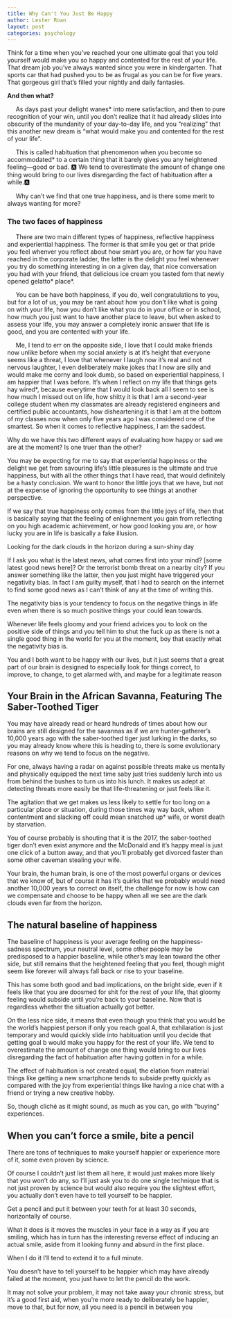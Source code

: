 ```yaml
---
title: Why Can't You Just Be Happy
author: Lester Roan
layout: post
categories: psychology
---
```

<p>Think for a time when you’ve reached your one ultimate goal that you told yourself would make you so happy and contented for the rest of your life. That dream job you’ve always wanted since you were in kindergarten. That sports car that had pushed you to be as frugal as you can be for five years. That gorgeous girl that’s filled your nightly and daily fantasies.</p>

**And then what?**

&nbsp;&nbsp;&nbsp;&nbsp;&nbsp;As days past your delight wanes* into mere satisfaction, and then to pure recognition of your win, until you don’t realize that it had already slides into obscurity of the mundanity of your day-to-day life, and you “realizing” that this another new dream is “what would make you  and contented for the rest of your life”.

&nbsp;&nbsp;&nbsp;&nbsp;&nbsp;This is called habituation that phenomenon when you become so accommodated* to a certain thing that it barely gives you any heightened feeling—good or bad. :a: We tend to overestimate the amount of change one thing would bring to our lives disregarding the fact of habituation after a while.:a:

&nbsp;&nbsp;&nbsp;&nbsp;&nbsp;Why can’t we find that one true happiness, and is there some merit to always wanting for more?

<h3>The two faces of happiness</h3>

&nbsp;&nbsp;&nbsp;&nbsp;&nbsp;There are two main different types of happiness, reflective happiness and experiential happiness. The former is that smile you get or that pride you feel whenver you reflect about how smart you are, or how far you have reached in the corporate ladder, the latter is the delight you feel whenever you try do something interesting in on a given day, that nice conversation you had with your friend, that delicious ice cream you tasted fom that newly opened gelatto* place*.</p>

&nbsp;&nbsp;&nbsp;&nbsp;&nbsp;You can be have both happiness, if you do, well congratulations to you, but for a lot of us, you may be rant about how you don’t like what is going on with your life, how you don’t like what you do in your office or in school, how much you just want to have another place to leave, but when asked to assess your life, you may answer a completely ironic answer that life is good, and you are contented with your life.

&nbsp;&nbsp;&nbsp;&nbsp;&nbsp;Me, I tend to err on the opposite side, I love that I could make friends now unlike before when my social anxiety is at it’s height that everyone seems like a threat, I love that whenever I laugh now it’s real and not nervous laughter, I even deliberately make jokes that I now are silly and would make me corny and look dumb, so based on experiential happiness, I am happier that I was before. It’s when I reflect on my life that things gets hay wired*, because everytime that I would look back all I seem to see is how much I missed out on life, how shitty it is that I am a second-year college student when my classmates are already registered engineers and certified public accountants, how disheartening it is that I am at the bottom of my classes now when only five years ago I was considered one of the smartest. So when it comes to reflective happiness, I am the saddest.

Why do we have this two different ways of evaluating how happy or sad we are at the moment? Is one truer than the other?

You may be expecting for me to say that experiential happiness or the delight we get from savouring life’s little pleasures is the ultimate and true happiness, but with all the other things that I have read, that would definitely be a hasty conclusion. We want to honor the little joys that we have, but not at the expense of ignoring the opportunity to see things at another perspective.

If we say that true happiness only comes from the little joys of life, then that is basically saying that the feeling of enlighnement you gain from reflecting on you high academic achievement, or how good looking you are, or how lucky you are in life is basically a fake illusion.

Looking for the dark clouds in the horizon during a sun-shiny day

If I ask you what is the latest news, what comes first into your mind? [some latest good news here]? Or the terrorist bomb threat on a nearby city? If you answer something like the latter, then you just might have triggered your negativity bias. In fact I am guilty myself, that I had to search on the internet to find some good news as I can’t think of any at the time of writing this.

The negativity bias is your tendency to focus on the negative things in life even when there is so much positive things your could lean towards.

Whenever life feels gloomy and your friend advices you to look on the positive side of things and you tell him to shut the fuck up as there is not a single good thing in the world for you at the moment, boy that exactly what the negativity bias is.

You and I both want to be happy with our lives, but it just seems that a great part of our brain is designed to especially look for things correct, to improve, to change, to get alarmed with, and maybe for a legitimate reason

<h2 class="section-heading">Your Brain in the African Savanna, Featuring The Saber-Toothed Tiger</h2>

You may have already read or heard hundreds of times about how our brains are still designed for the savannas as if we are hunter-gatherer’s 10,000 years ago with the saber-toothed tiger just lurking in the darks, so you may already know where this is heading to, there is some evolutionary reasons on why we tend to focus on the negative.

For one, always having a radar on against possible threats make us mentally and physically equipped the next time saby just tries suddenly lurch into us from behind the bushes to turn us into his lunch. It makes us adept at detecting threats more easily be that life-threatening or just feels like it.

The agitation that we get makes us less likely to settle for too long on a particular place or situation, during those times way way back, when contentment and slacking off could mean snatched up* wife, or worst death by starvation.

You of course probably is shouting that it is the 2017, the saber-toothed tiger don’t even exist anymore and the McDonald and it’s happy meal is just one click of a button away, and that you’ll probably get divorced faster than some other caveman stealing your wife.

Your brain, the human brain, is one of the most powerful organs or devices that we know of, but of course it has it’s quirks that we probably would need another 10,000 years to correct on itself, the challenge for now is how can we compensate and choose to be happy when all we see are the dark clouds even far from the horizon.

<h2 class="section-heading">The natural baseline of happiness</h2>

The baseline of happiness is your average feeling on the happiness-sadness spectrum, your neutral level, some other people may be predisposed to a happier baseline, while other’s may lean toward the other side, but still remains that the heightened feeling that you feel, though might seem like forever will always fall back or rise to your baseline.

This has some both good and bad implications, on the bright side, even if it feels like that you are doosmed for shit for the rest of your life, that gloomy feeling would subside until you’re back to your baseline. Now that is regardless whether the situation actually got better.

On the less nice side, it means that even though you think that you would be the world’s happiest person if only you reach goal A, that exhilaration is just temporary and would quickly slide into habituation until you decide that getting goal b would make you happy for the rest of your life. We tend to overestimate the amount of change one thing would bring to our lives disregarding the fact of habituation after having gotten in for a while.

The effect of habituation is not created equal, the elation from material things like getting a new smartphone tends to subside pretty quickly as compared with the joy from experiential things like having a nice chat with a friend or trying a new  creative hobby.

So, though cliché as it might sound, as much as you can, go with "buying" experiences.

<h2 class="section-heading">When you can’t force a smile, bite a pencil</h2>

There are tons of techniques to make yourself happier or experience more of it, some even proven by science.

Of course I couldn’t just list them all here, it would just makes more likely that you won’t do any, so I’ll just ask you to do one single technique that is not just proven by science but would also require you the slightest effort, you actually don’t even have to tell yourself to be happier.

Get a pencil and put it between your teeth for at least 30 seconds, horizontally of course.

What it does is it moves the muscles in your face in a way as if you are smiling, which has in turn has the interesting reverse effect of inducing an actual smile, aside from it looking funny and absurd in the first place.

When I do it I’ll tend to extend it to a full minute.

You doesn’t have to tell yourself to be happier which may have already failed at the moment, you just have to let the pencil do the work.

It may not solve your problem, it may not take away your chronic stress, but it’s a good first aid, when you’re more ready to deliberately be happier, move to that, but for now, all you need is a pencil in between you
